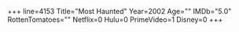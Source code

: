+++
line=4153
Title="Most Haunted"
Year=2002
Age=""
IMDb="5.0"
RottenTomatoes=""
Netflix=0
Hulu=0
PrimeVideo=1
Disney=0
+++

